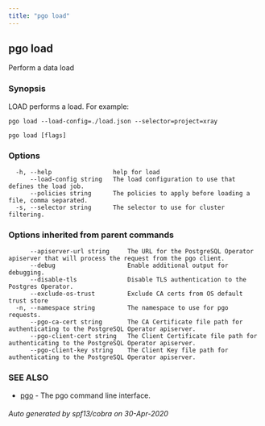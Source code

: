 ```yaml
---
title: "pgo load"
---
```

## pgo load

Perform a data load

### Synopsis

LOAD performs a load. For example:

	pgo load --load-config=./load.json --selector=project=xray

```
pgo load [flags]
```

### Options

```
  -h, --help                 help for load
      --load-config string   The load configuration to use that defines the load job.
      --policies string      The policies to apply before loading a file, comma separated.
  -s, --selector string      The selector to use for cluster filtering.
```

### Options inherited from parent commands

```
      --apiserver-url string     The URL for the PostgreSQL Operator apiserver that will process the request from the pgo client.
      --debug                    Enable additional output for debugging.
      --disable-tls              Disable TLS authentication to the Postgres Operator.
      --exclude-os-trust         Exclude CA certs from OS default trust store
  -n, --namespace string         The namespace to use for pgo requests.
      --pgo-ca-cert string       The CA Certificate file path for authenticating to the PostgreSQL Operator apiserver.
      --pgo-client-cert string   The Client Certificate file path for authenticating to the PostgreSQL Operator apiserver.
      --pgo-client-key string    The Client Key file path for authenticating to the PostgreSQL Operator apiserver.
```

### SEE ALSO

* [pgo](/pgo-client/reference/pgo/)	 - The pgo command line interface.

###### Auto generated by spf13/cobra on 30-Apr-2020
